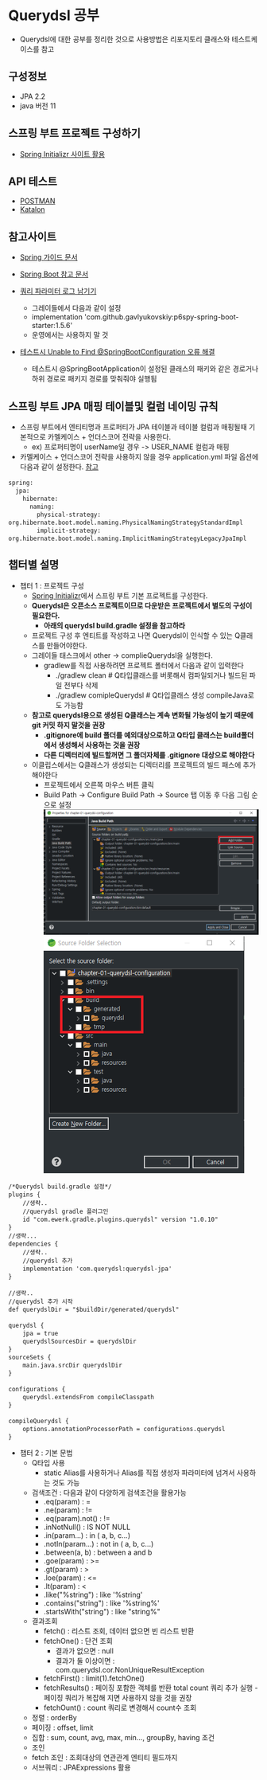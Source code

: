 # Querydsl 공부
* Querydsl에 대한 공부를 정리한 것으로 사용방법은 리포지토리 클래스와 테스트케이스를 참고  

## 구성정보
* JPA 2.2
* java 버전 11


## 스프링 부트 프로젝트 구성하기
* [Spring Initializr 사이트 활용](https://start.spring.io/)

## API 테스트
* [POSTMAN](https://www.postman.com/)
* [Katalon](https://www.katalon.com/)

## 참고사이트
 - [Spring 가이드 문서](https://spring.io/guides)
 - [Spring Boot 참고 문서](https://docs.spring.io/spring-boot/docs/)
 - [쿼리 파라미터 로그 남기기](https://github.com/gavlyukovskiy/spring-boot-data-source-decorator)
    - 그레이들에서 다음과 같이 설정
    - implementation 'com.github.gavlyukovskiy:p6spy-spring-boot-starter:1.5.6' 
    - 운영에서는 사용하지 말 것
    
 - [테스트시 Unable to Find @SpringBootConfiguration 오류 해결 ](https://www.baeldung.com/spring-boot-unable-to-find-springbootconfiguration-with-datajpatest)
    - 테스트시 @SpringBootApplication이 설정된 클래스의 패키와 같은 경로거나 하위 경로로 패키지 경로를 맞춰줘야 실행됨

## 스프링 부트 JPA 매핑 테이블및 컬럼 네이밍 규칙
 - 스프링 부트에서 엔티티명과 프로퍼티가 JPA 테이블과 테이블 컬럼과 매핑될때 기본적으로 카멜케이스 + 언더스코어 전략을 사용한다.
    - ex) 프로퍼티명이 userName일 경우 -> USER_NAME 컬럼과 매핑
 - 카멜케이스 + 언더스코어 전략을 사용하지 않을 경우 application.yml 파일 옵션에 다음과 같이 설정한다. [참고](https://www.baeldung.com/hibernate-field-naming-spring-boot)

```
spring:
  jpa:
    hibernate:
      naming:
        physical-strategy: org.hibernate.boot.model.naming.PhysicalNamingStrategyStandardImpl
        implicit-strategy: org.hibernate.boot.model.naming.ImplicitNamingStrategyLegacyJpaImpl
```
    

## 챕터별 설명
 - 챕터 1 : 프로젝트 구성
    - [Spring Initializr](https://start.spring.io/)에서 스프링 부트 기본 프로젝트를 구성한다.
    - **Querydsl은 오픈소스 프로젝트이므로 다운받은 프로젝트에서 별도의 구성이 필요한다.**
       - **아래의 querydsl build.gradle 설정을 참고하라**
    - 프로젝트 구성 후 엔티트를 작성하고 나면 Querydsl이 인식할 수 있는 Q클래스를 만들어야한다.
    - 그레이들 태스크에서 other -> complieQuerydsl을 실행한다.
       - gradlew를 직접 사용하려면 프로젝트 폴터에서 다음과 같이 입력한다
            - ./gradlew clean # Q타입클래스를 버롯해서 컴파일되거나 빌드된 파일 전부다 삭제
           - ./gradlew comipleQuerydsl # Q타입클래스 생성 compileJava로도 가능함
    - **참고로 querydsl용으로 생성된 Q클래스는 계속 변화될 가능성이 높기 때문에 git 커밋 하지 말것을 권장** 
       - **.gitignore에 build 폴더를 예외대상으로하고 Q타입 클래스는 build폴더에서 생성해서 사용하는 것을 권장**
       - **다른 디렉터리에 빌드할꺼면 그 폴더자체를 .gitignore 대상으로 해야한다**
    - 이클립스에서는 Q클래스가 생성되는 디렉터리를 프로젝트의 빌드 패스에 추가해야한다
       - 프로젝트에서 오른쪽 마우스 버튼 클릭
       - Build Path -> Configure Build Path -> Source 탭 이동 후 다음 그림 순으로 설정
![스텝1](https://github.com/kiosk123/querydsl-study/blob/master/%EC%86%8C%EC%8A%A4%ED%83%AD.png)
![스텝2](https://github.com/kiosk123/querydsl-study/blob/master/%EC%86%8C%EC%8A%A4%ED%8F%B4%EB%8D%94%EC%84%A0%ED%83%9D.png)
    
```
/*Querydsl build.gradle 설정*/
plugins {
    //생략..
	//querydsl gradle 플러그인
	id "com.ewerk.gradle.plugins.querydsl" version "1.0.10"
}
//생략...
dependencies {
    //생략..
	//querydsl 추가
	implementation 'com.querydsl:querydsl-jpa'
}

//생략..
//querydsl 추가 시작
def querydslDir = "$buildDir/generated/querydsl"

querydsl {
	jpa = true
	querydslSourcesDir = querydslDir
}
sourceSets {
	main.java.srcDir querydslDir
}

configurations {
	querydsl.extendsFrom compileClasspath
}

compileQuerydsl {
	options.annotationProcessorPath = configurations.querydsl
}
```

 - 챕터 2 : 기본 문법
    - Q타입 사용
        - static Alias를 사용하거나 Alias를 직접 생성자 파라미터에 넘겨서 사용하는 것도 가능
    - 검색조건 : 다음과 같이 다양하게 검색조건을 활용가능
        - <target property>.eq(param) : =
        - <target property>.ne(param) : !=
        - <target property>.eq(param).not() : !=
        - <target property>.inNotNull() : IS NOT NULL
        - <target property>.in(param...) : in ( a, b, c...)
        - <target property>.notIn(param...) : not in ( a, b, c...)
        - <target property>.between(a, b) : between a and b
        - <target property>.goe(param) : >=
        - <target property>.gt(param) : >
        - <target property>.loe(param) : <=
        - <target property>.lt(param) : <
        - <target property>.like("%string") : like '%string'
        - <target property>.contains("string") : like '%string%'	
        - <target property>.startsWith("string") : like "string%"
    - 결과조회
        - fetch() : 리스트 조회, 데이터 없으면 빈 리스트 반환
        - fetchOne() : 단건 조회
            - 결과가 없으면 : null
            - 결과가 둘 이상이면 : com.querydsl.cor.NonUniqueResultException
        - fetchFirst() : limit(1).fetchOne()
        - fetchResults() : 페이징 포함한 객체를 반환 total count 쿼리 추가 실행 - 페이징 쿼리가 복잡해 지면 사용하지 않을 것을 권장
        - fetchOunt() : count 쿼리로 변경해서 count수 조회
    - 정렬 : orderBy
    - 페이징 : offset, limit
    - 집합 : sum, count, avg, max, min..., groupBy, having 조건
    - 조인
    - fetch 조인 : 조회대상의 연관관계 엔티티 필드까지 
    - 서브쿼리 : JPAExpressions 활용